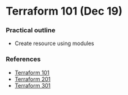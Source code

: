 # Terraform 101 (Dec 19)

### Practical outline

- Create resource using modules

### References

- [Terraform 101](https://docs.google.com/document/d/13lbQoIXSXh8aHQi42BIt8ZNTnfphcbcZa4bZna6223E/)
- [Terraform 201](https://docs.google.com/document/d/1_eBXma14nQqQhss7CX8NWp3FS8hY2Z-bvSDQLu6cfLA/)
- [Terraform 301](https://docs.google.com/document/d/1rGgaz43TBH1vZiXgSkKyADqaI_wqbAFMxQwTkOnevd0/)